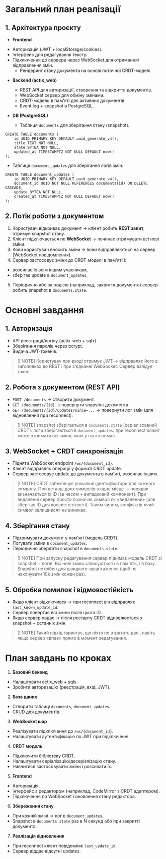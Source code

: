 # Загальний план реалізації

## 1. Архітектура проєкту

* **Frontend**

- Авторизація (JWT + localStorage/cookies).
- Інтерфейс для редагування тексту.
- Підключення до сервера через WebSocket для отримання/відправлення змін.
  - Рендеринг стану документа на основі поточної CRDT-моделі.

* **Backend (actix_web)**

  - REST API для авторизації, створення та відкриття документів.
  - WebSocket сервер для обміну змінами.
  - CRDT-модель в пам'яті для активних документів.
  - Event log + snapshot в PostgreSQL.

* **DB (PostgreSQL)**

  - Таблиця `documents` для зберігання стану (snapshot).

```
CREATE TABLE documents (
    id UUID PRIMARY KEY DEFAULT uuid_generate_v4(),
    title TEXT NOT NULL,
    state BYTEA NOT NULL,
    updated_at TIMESTAMPTZ NOT NULL DEFAULT now()
);
```

  - Таблиця `document_updates` для зберігання логів змін.
  
```
CREATE TABLE document_updates (
    id UUID PRIMARY KEY DEFAULT uuid_generate_v4(),
    document_id UUID NOT NULL REFERENCES documents(id) ON DELETE CASCADE,
    update BYTEA NOT NULL,
    created_at TIMESTAMPTZ NOT NULL DEFAULT now()
);
```



## 2. Потік роботи з документом

1. Користувач відкриває документ → клієнт робить **REST запит**, отримує snapshot стану.
2. Клієнт підключається по **WebSocket** → починає отримувати всі нові зміни.
3. Коли користувач вносить зміни → вони відправляються на сервер (WebSocket повідомлення).
4. Сервер застосовує зміни до CRDT-моделі в пам'яті і:
  - розсилає їх всім іншим учасникам,
  - зберігає update в `document_updates`.
5. Періодично або за подією (наприклад, закриття документа) сервер робить snapshot в `documents.state`.



# Основні завдання

## 1. Авторизація

* API реєстрації/логіну (actix-web + sqlx).
* Зберігання паролів через bcrypt.
* Видача JWT-токенів.

> [! NOTE]
> Користувач при вході отримує JWT → відправляє його в заголовках до REST і при з'єднанні WebSocket. Сервер валідує токен.



## 2. Робота з документом (REST API)

* `POST /documents` → створити документ.
* `GET /documents/{id}` → повернути snapshot документа.
* `GET /documents/{id}/updates?since=...` → повернути лог змін (для відновлення при reconnect).

> [! NOTE]
> snapshot зберігається в `documents.state` (серіалізований CRDT).
> логи зберігаються в `document_updates`.
> при reconnect клієнт може отримати всі зміни, яких у нього немає.



## 3. WebSocket + CRDT синхронізація

* Підняти WebSocket endpoint `/ws/{document_id}`.
* Клієнт відправляє операції у форматі CRDT update.
* Сервер застосовує update до документа в пам'яті, розсилає іншим.

> [! NOTE]
> CRDT забезпечує унікальні ідентифікатори для кожного символу.
> При вставці двох символів в одне місце → порядок визначається їх ID (за часом + випадковий компонент).
> При видаленні сервер просто позначає символ як «видалений» (але зберігає ID для консистентності).
> Таким чином, конфліктів «чий символ залишився» не виникає.



## 4. Зберігання стану

* Підтримувати документ у пам'яті (модель CRDT).
* Логувати зміни в `document_updates`.
* Періодично зберігати snapshot в `documents.state`.

> [! NOTE]
> При запуску редагування сервер піднімає модель CRDT зі snapshot + логів.
> Всі нові зміни записуються і в пам'ять, і в базу.
> Snapshot потрібен для швидкого завантаження (щоб не накочувати 10k змін кожен раз).



## 5. Обробка помилок і відмовостійкість

* Якщо клієнт відключився → при reconnect він відправляє `last_known_update_id`.
* Сервер повертає всі зміни після цього ID.
* Якщо сервер падає → після рестарту CRDT відновлюється з snapshot + останніх змін.

> [! NOTE] 
> Такий підхід гарантує, що ніхто не втратить дані, навіть якщо сервер «впав» прямо в момент редагування.



# План завдань по кроках

1. **Базовий бекенд**

 * Налаштувати actix_web + sqlx.
 * Зробити авторизацію (реєстрація, вхід, JWT).

2. **База даних**

 * Створити таблиці `documents`, `document_updates`.
 * CRUD для документів.

3. **WebSocket шар**

 * Реалізувати підключення до `/ws/{document_id}`.
 * Налаштувати аутентифікацію по JWT при підключенні.

4. **CRDT модель**

 * Підключити бібліотеку CRDT.
 * Налаштувати серіалізацію/десеріалізацію стану.
 * Навчитися застосовувати зміни і розсилати їх.

5. **Frontend**

 * Авторизація.
 * Інтерфейс з редактором (наприклад, CodeMirror з CRDT адаптером).
 * Підключення по WebSocket і оновлення стану редактора.

6. **Збереження стану**

 * При кожній зміні → лог в `document_updates`.
 * Snapshot в `documents.state` раз в N секунд або при закритті документа.

7. **Реалізація відновлення**

 * При reconnect клієнт повідомляє `last_update_id`.
 * Сервер віддає відсутні updates.